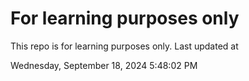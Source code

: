 # For learning purposes only
This repo is for learning purposes only.
Last updated at

Wednesday, September 18, 2024 5:48:02 PM

